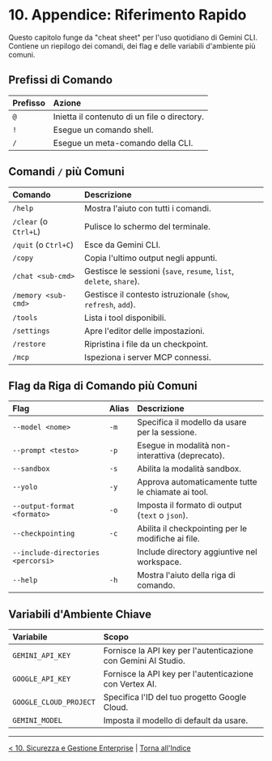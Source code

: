 # 10. Appendice: Riferimento Rapido

Questo capitolo funge da "cheat sheet" per l'uso quotidiano di Gemini CLI. Contiene un riepilogo dei comandi, dei flag e delle variabili d'ambiente più comuni.

## Prefissi di Comando

| Prefisso | Azione                                       |
| :------- | :------------------------------------------- |
| `@`      | Inietta il contenuto di un file o directory. |
| `!`      | Esegue un comando shell.                     |
| `/`      | Esegue un meta-comando della CLI.            |

## Comandi `/` più Comuni

| Comando               | Descrizione                                                         |
| :-------------------- | :------------------------------------------------------------------ |
| `/help`               | Mostra l'aiuto con tutti i comandi.                                 |
| `/clear` (o `Ctrl+L`) | Pulisce lo schermo del terminale.                                   |
| `/quit` (o `Ctrl+C`)  | Esce da Gemini CLI.                                                 |
| `/copy`               | Copia l'ultimo output negli appunti.                                |
| `/chat <sub-cmd>`     | Gestisce le sessioni (`save`, `resume`, `list`, `delete`, `share`). |
| `/memory <sub-cmd>`   | Gestisce il contesto istruzionale (`show`, `refresh`, `add`).       |
| `/tools`              | Lista i tool disponibili.                                           |
| `/settings`           | Apre l'editor delle impostazioni.                                   |
| `/restore`            | Ripristina i file da un checkpoint.                                 |
| `/mcp`                | Ispeziona i server MCP connessi.                                    |

## Flag da Riga di Comando più Comuni

| Flag                               | Alias | Descrizione                                        |
| :--------------------------------- | :---- | :------------------------------------------------- |
| `--model <nome>`                   | `-m`  | Specifica il modello da usare per la sessione.     |
| `--prompt <testo>`                 | `-p`  | Esegue in modalità non-interattiva (deprecato).    |
| `--sandbox`                        | `-s`  | Abilita la modalità sandbox.                       |
| `--yolo`                           | `-y`  | Approva automaticamente tutte le chiamate ai tool. |
| `--output-format <formato>`        | `-o`  | Imposta il formato di output (`text` o `json`).    |
| `--checkpointing`                  | `-c`  | Abilita il checkpointing per le modifiche ai file. |
| `--include-directories <percorsi>` |       | Include directory aggiuntive nel workspace.        |
| `--help`                           | `-h`  | Mostra l'aiuto della riga di comando.              |

## Variabili d'Ambiente Chiave

| Variabile              | Scopo                                                          |
| :--------------------- | :------------------------------------------------------------- |
| `GEMINI_API_KEY`       | Fornisce la API key per l'autenticazione con Gemini AI Studio. |
| `GOOGLE_API_KEY`       | Fornisce la API key per l'autenticazione con Vertex AI.        |
| `GOOGLE_CLOUD_PROJECT` | Specifica l'ID del tuo progetto Google Cloud.                  |
| `GEMINI_MODEL`         | Imposta il modello di default da usare.                        |

---

[< 10. Sicurezza e Gestione Enterprise](./10-sicurezza-e-gestione-enterprise.md) | [Torna all'Indice](./index.md)
